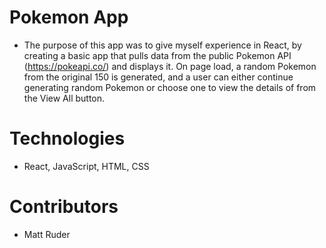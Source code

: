 # Pokemon App

- The purpose of this app was to give myself experience in React, by creating a basic app that pulls data from the public Pokemon API (https://pokeapi.co/) and displays it. On page load, a random Pokemon from the original 150 is generated, and a user can either continue generating random Pokemon or choose one to view the details of from the View All button.

# Technologies 

- React, JavaScript, HTML, CSS

# Contributors

- Matt Ruder
